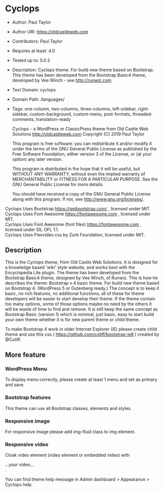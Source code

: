 # Cyclops
* Author: Paul Taylor
* Author URI: https://oldcastleweb.com
* Contributors: Paul Taylor
* Requires at least: 4.0
* Tested up to: 5.0.2
* Description: Cyclops theme. For build new theme based on Bootstrap. This theme has been developed from the Bootstrap Basic4 theme, developed by Vee Winch - see http://runwiz.com
* Text Domain: cyclops
* Domain Path: /languages/
* Tags: one-column, two-columns, three-columns, left-sidebar, right-sidebar, custom-background, custom-menu, post-formats, threaded-comments, translation-ready

    Cyclops - a WordPress or ClassicPress theme from Old Castle Web Solutions
    <http://oldcastleweb.com>
    Copyright (C) 2019 Paul Taylor

    This program is free software: you can redistribute it and/or modify
    it under the terms of the GNU General Public License as published by
    the Free Software Foundation, either version 3 of the License, or
    (at your option) any later version.

    This program is distributed in the hope that it will be useful,
    but WITHOUT ANY WARRANTY; without even the implied warranty of
    MERCHANTABILITY or FITNESS FOR A PARTICULAR PURPOSE.  See the
    GNU General Public License for more details.

    You should have received a copy of the GNU General Public License
    along with this program.  If not, see <http://www.gnu.org/licenses/>.

Cyclops Uses Bootstrap https://getbootstrap.com/ , licensed under MIT.<br>
Cyclops Uses Font Awesome https://fontawesome.com , licensed under MIT.<br>
Cyclops Uses Font Awesome (font files) https://fontawesome.com , licensed under SIL OFL 1.1.<br>
Cyclops Uses Flexvideo.css by Zurb Foundation, licensed under MIT.

## Description

This is the Cyclops theme, from Old Castle Web Solutions. It is designed for a knowledge based 'wiki' style website, and works best with the Encyclopedia Lite plugin. 
The theme has been developed from the Bootstrap Basic4 theme, designed by Vee Winch, of Runwiz. This is how he describes the theme:
Bootstrap v.4 basic theme. For build new theme based on Bootstrap 4. (WordPress 5 or Gutenberg ready.)
The concept is to keep it basic, no rich features, no additional functions; all of these for theme developers will be easier to start develop their theme.
If the theme contain too many options, some of those options maybe no need by the others it will be waste of time to find and remove.
It is still keep the same concept as Bootstrap Basic (version 1) which is minimal, just basic, easy to start build your own theme whether it is for new parent theme or child theme.

To make Bootstrap 4 work in older Internet Explorer (IE) please create child theme and use this css ( https://github.com/coliff/bootstrap-ie8 ) created by @Coliff.

## More feature

### WordPress Menu
To display menu correctly, please create at least 1 menu and set as primary and save.

### Bootstrap features
This theme can use all Bootstrap classes, elements and styles.

### Responsive image
For responsive image please add img-fluid class to img element.

### Responsive video
Cloak video element (video element or embedded video) with <div class="flexvideo">...your video...</div>.

You can find theme help message in Admin dashboard > Appearance > Cyclops help.
